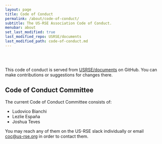 ```yaml
---
layout: page
title: Code of Conduct
permalink: /about/code-of-conduct/
subtitle: The US-RSE Association Code of Conduct.
menubar: about
set_last_modified: true
last_modified_repo: USRSE/documents
last_modified_path: code-of-conduct.md
---
```


<div id="code-of-conduct" style="display:none"></div>

<br><br>

<p>This code of conduct is served from <a href="https://github.com/USRSE/documents/blob/master/code-of-conduct.md" target="_blank">USRSE/documents</a> on GitHub. You can
make contributions or suggestions for changes there.

<script src="https://cdnjs.cloudflare.com/ajax/libs/jquery/2.1.4/jquery.min.js"></script>
<script src="{{ site.baseurl }}/assets/js/showdown.min.js"></script>

<script>
$(document).ready(function(){

    url = "https://raw.githubusercontent.com/USRSE/documents/master/code-of-conduct.md"
    $.get(url, function(data) {

        var converter = new showdown.Converter(),
                 html = converter.makeHtml(data);

        $('#code-of-conduct').html(html)
        $('#code-of-conduct').show();
    });

});
</script>

<h2>Code of Conduct Committee</h2>

<p>
    The current Code of Conduct Committee consists of:
    <ul>
        <li> Ludovico Bianchi</li>
        <li> Lezlie Espa&ntilde;a</li>
        <li> Joshua Teves</li>
    </ul>
    You may reach any of them on the US-RSE slack individually or email <a href="mailto:coc@us-rse.org">coc@us-rse.org</a> in order to contact them.
</p>
